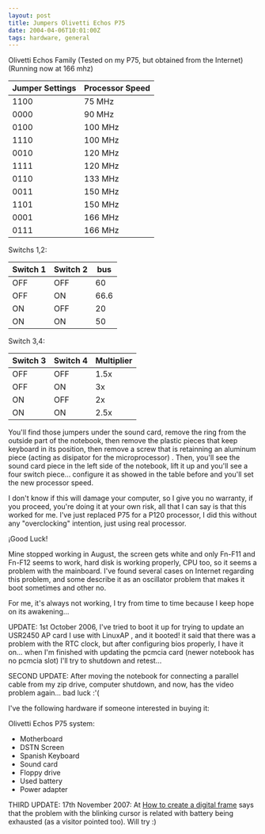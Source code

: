 ```yaml
---
layout: post
title: Jumpers Olivetti Echos P75
date: 2004-04-06T10:01:00Z
tags: hardware, general
---
```


Olivetti Echos Family (Tested on my P75, but obtained from the Internet)
(Running now at 166 mhz)

|   Jumper Settings |  Processor Speed|
|  -----------------| -----------------|
|  1100   |           75 MHz|
|  0000    |          90 MHz|
|  0100     |         100 MHz|
|  1110      |        100 MHz|
|  0010       |       120 MHz|
|  1111        |      120 MHz|
|  0110         |     133 MHz|
|  0011          |    150 MHz|
|  1101           |   150 MHz|
|  0001            |  166 MHz|
|  0111             | 166 MHz|

Switchs 1,2:

|  Switch 1 |  Switch 2 |  bus|
|  ----------| ----------| ------|
|  OFF|        OFF |       60|
|  OFF |       ON   |      66.6|
|  ON   |      OFF   |     20|
|  ON    |     ON |        50|

Switch 3,4:

| Switch 3 |  Switch 4 |  Multiplier|
|  ----------| ----------| ------------|
|  OFF  |      OFF|        1.5x|
|  OFF |       ON  |       3x|
|  ON |        OFF  |      2x|
|  ON|         ON    |     2.5x|

You'll find those jumpers under the sound card, remove the ring from the outside part of the notebook, then remove the plastic pieces that keep keyboard in its position, then remove a screw that is retainning an aluminum piece (acting as disipator for the microprocessor) . Then, you'll see the sound card piece in the left side of the notebook, lift it up and you'll see a four switch piece... configure it as showed in the table before and you'll set the new processor speed.

I don't know if this will damage your computer, so I give you no warranty, if you proceed, you're doing it at your own risk, all that I can say is that this worked for me. I've just replaced P75 for a P120 processor, I did this without any "overclocking" intention, just using real processor.

¡Good Luck!

Mine stopped working in August, the screen gets white and only Fn-F11 and Fn-F12 seems to work, hard disk is working properly, CPU too, so it seems a problem with the mainboard. I've found several cases on Internet regarding this problem, and some describe it as an oscillator problem that makes it boot sometimes and other no.

For me, it's always not working, I try from time to time because I keep hope on its awakening...

UPDATE: 1st October 2006, I've tried to boot it up for trying to update an USR2450 AP card I use with LinuxAP , and it booted! it said that there was a problem with the RTC clock, but after configuring bios properly, I have it on... when I'm finished with updating the pcmcia card (newer notebook has no pcmcia slot) I'll try to shutdown and retest...

SECOND UPDATE: After moving the notebook for connecting a parallel cable from my zip drive, computer shutdown, and now, has the video problem again... bad luck :'(

I've the following hardware if someone interested in buying it:

Olivetti Echos P75 system:
-  Motherboard
-  DSTN Screen
-  Spanish Keyboard
-  Sound card
-  Floppy drive
-  Used battery
-  Power adapter

THIRD UPDATE: 17th November 2007: At [How to create a digital frame](http://www.dkomputer.com/cadrephoto/index_us.html) says that the problem with the blinking cursor is related with battery being exhausted (as a visitor pointed too). Will try :)
